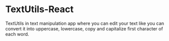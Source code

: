 # TextUtils-React
TextUtils in text manipulation app where you can edit your text like you can convert it into uppercase, lowercase, copy and capitalize first character of each word.
